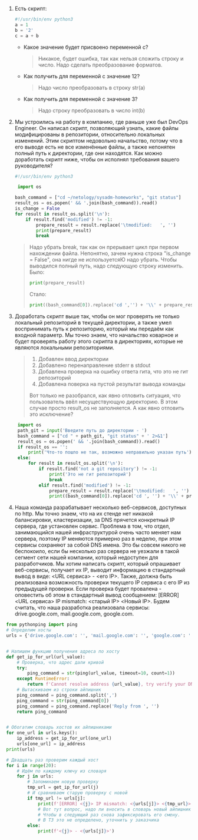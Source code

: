 1. Есть скрипт:
	```python
    #!/usr/bin/env python3
	a = 1
	b = '2'
	c = a + b
	```
	* Какое значение будет присвоено переменной c?
      > Никакое, будет ошибка, так как нельзя сложить строку и число. Надо сделать преобразование форматов. 
	* Как получить для переменной c значение 12?
	  > Надо число преобразовать в строку str(a)
	* Как получить для переменной c значение 3?
	  > Надо строку преобразовать в число int(b)

1. Мы устроились на работу в компанию, где раньше уже был DevOps Engineer. Он написал скрипт, позволяющий узнать, какие файлы модифицированы в репозитории, относительно локальных изменений. Этим скриптом недовольно начальство, потому что в его выводе есть не все изменённые файлы, а также непонятен полный путь к директории, где они находятся. Как можно доработать скрипт ниже, чтобы он исполнял требования вашего руководителя?

	```python
    #!/usr/bin/env python3

     import os

	bash_command = ["cd ~/netology/sysadm-homeworks", "git status"]
	result_os = os.popen(' && '.join(bash_command)).read()
    is_change = False
	for result in result_os.split('\n'):
        if result.find('modified') != -1:
            prepare_result = result.replace('\tmodified:   ', '')
            print(prepare_result)
            break

	```
   > Надо убрать break, так как он прерывает цикл при первом нахождении файла.
   > Непонятно, зачем нужна строка "is_change = False", она нигде не используетсяЮ надо убрать.
   > Чтобы выводился полный путь, надо следующую строку изменить.  
   > Было:  
   > ```python
   > print(prepare_result)
   > ```
   > Стало:  
   > ```python
   > print((bash_command[0]).replace('cd ','') + '\\' + prepare_result.replace('/','\\'))
   > ```

   
1. Доработать скрипт выше так, чтобы он мог проверять не только локальный репозиторий в текущей директории, а также умел воспринимать путь к репозиторию, который мы передаём как входной параметр. Мы точно знаем, что начальство коварное и будет проверять работу этого скрипта в директориях, которые не являются локальными репозиториями.
   > 1. Добавлен ввод директории
   > 1. Добавлено перенаправление stderr в stdout
   > 1. Добавлена проверка на ошибку ответа гита, что это не гит репозиторий
   > 1. Добавлена поверка на пустой результат вывода команды  
   > 
   > Вот только не разобрался, как явно отловить ситуация, что пользователь ввёл несуществующую директорию. В этом случае просто result_os не заполняется. А как явно отловить это исключение?   
   ```python
    import os
    path_git = input('Введите путь до директории - ')
    bash_command = ["cd " + path_git, "git status" + ' 2>&1']
    result_os = os.popen(' && '.join(bash_command)).read()
    if result_os == '':
        print('Что-то пошло не так, возможно неправильно указан путь')
    else:
        for result in result_os.split('\n'):
            if result.find('not a git repository') != -1:
                print('Это не гит репозиторий')
                break
            elif result.find('modified') != -1:
                prepare_result = result.replace('\tmodified:   ', '')
                print((bash_command[0]).replace('cd ', '') + '\\' + prepare_result.replace('/', '\\'))
   ```

1. Наша команда разрабатывает несколько веб-сервисов, доступных по http. Мы точно знаем, что на их стенде нет никакой балансировки, кластеризации, за DNS прячется конкретный IP сервера, где установлен сервис. Проблема в том, что отдел, занимающийся нашей инфраструктурой очень часто меняет нам сервера, поэтому IP меняются примерно раз в неделю, при этом сервисы сохраняют за собой DNS имена. Это бы совсем никого не беспокоило, если бы несколько раз сервера не уезжали в такой сегмент сети нашей компании, который недоступен для разработчиков. Мы хотим написать скрипт, который опрашивает веб-сервисы, получает их IP, выводит информацию в стандартный вывод в виде: <URL сервиса> - <его IP>. Также, должна быть реализована возможность проверки текущего IP сервиса c его IP из предыдущей проверки. Если проверка будет провалена - оповестить об этом в стандартный вывод сообщением: [ERROR] <URL сервиса> IP mismatch: <старый IP> <Новый IP>. Будем считать, что наша разработка реализовала сервисы: drive.google.com, mail.google.com, google.com.
```python
from pythonping import ping
# Определим хосты
urls = {'drive.google.com': '', 'mail.google.com': '', 'google.com': ''}


# Напишем функцию получения адреса по хосту
def get_ip_for_url(url_value):
    # Проверка, что адрес дали кривой
    try:
        ping_command = str(ping(url_value, timeout=10, count=1))
    except RuntimeError:
        return f'Cannot resolve address {url_value}, try verify your DNS or host file'
    # Вытаскиваем из строки айпишник
    ping_command = ping_command.split(',')
    ping_command = str(ping_command[0])
    ping_command = ping_command.replace('Reply from ', '')
    return ping_command


# Обогатим словарь хостов их айпишниками
for one_url in urls.keys():
    ip_address = get_ip_for_url(one_url)
    urls[one_url] = ip_address
print(urls)

# Двадцать раз проверим каждый хост
for i in range(20):
    # Идём по каждому ключу из словаря
    for j in urls:
        # Запоминаем новую проверку
        tmp_url = get_ip_for_url(j)
        # И сравниваем старую проверку с новой
        if tmp_url != urls[j]:
            print(f'[ERROR] <{j}> IP mismatch: <{urls[j]}> <{tmp_url}>')
            # Вот тут вопрос, надо ли вносить в словарь новый айпишник
            # Чтобы в следующий раз снова зафиксировать его смену.
            # В ТЗ это не определено, уточнить у заказчика
        else:
            print(f'<{j}> - <{urls[j]}>')

```
